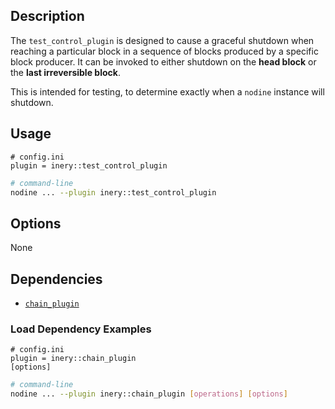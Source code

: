 
## Description

The `test_control_plugin` is designed to cause a graceful shutdown when reaching a particular block in a sequence of blocks produced by a specific block producer. It can be invoked to either shutdown on the **head block** or the **last irreversible block**.

This is intended for testing, to determine exactly when a `nodine` instance will shutdown.

## Usage

```console
# config.ini
plugin = inery::test_control_plugin
```
```sh
# command-line
nodine ... --plugin inery::test_control_plugin
```

## Options

None

## Dependencies

* [`chain_plugin`](../chain_plugin/index.md)

### Load Dependency Examples

```console
# config.ini
plugin = inery::chain_plugin
[options]
```
```sh
# command-line
nodine ... --plugin inery::chain_plugin [operations] [options]
```
